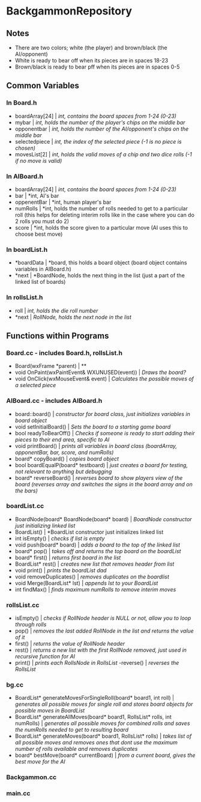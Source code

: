 # BackgammonRepository

## Notes
- There are two colors; white (the player) and brown/black (the AI/opponent)
- White is ready to bear off when its pieces are in spaces 18-23
- Brown/black is ready to bear pff when its pieces are in spaces 0-5

## Common Variables

### In Board.h
- boardArray[24] | *int, contains the board spaces from 1-24 (0-23)*
- mybar |  *int, holds the number of the player's chips on the middle bar*
- opponentbar | *int, holds the number of the AI/opponent's chips on the middle bar*
- selectedpiece | *int, the index of the selected piece (-1 is no piece is chosen)*
- movesList[2] | *int, holds the valid moves of a chip and two dice rolls (-1 if no move is valid)*

### In AIBoard.h
- boardArray[24] | *int, contains the board spaces from 1-24 (0-23)*
- bar | *int, AI's bar
- oppenentBar | *int, human player's bar
- numRolls | *int, holds the number of rolls needed to get to a particular roll (this helps for deleting interim rolls like in the case where you can do 2 rolls you must do 2)
- score | *int, holds the score given to a particular move (AI uses this to choose best move)

### In boardList.h
- \*boardData | *board, this holds a board object (board object contains variables in AIBoard.h)
- \*next | *BoardNode, holds the next thing in the list (just a part of the linked list of boards)

### In rollsList.h
- roll | *int, holds the die roll number*
- \*next | *RollNode, holds the next node in the list*

## Functions within Programs

### Board.cc - includes Board.h, rollsList.h
- Board(wxFrame \*parent) | **
- void OnPaint(wxPaintEvent& WXUNUSED(event)) | *Draws the board?*
- void OnClick(wxMouseEvent& event) | *Calculates the possible moves of a selected piece*

### AIBoard.cc - includes AIBoard.h
- board::board() | *constructor for board class, just initializes variables in board object*
- void setInitialBoard() | *Sets the board to a starting game board*
- bool readyToBearOff() | *Checks if someone is ready to start adding their pieces to their end area, specific to AI*
- void printBoard() | *prints all variables in board class (boardArray, opponentBar, bar, score, and numRolls)*
- board\* copyBoard() | *copies board object*
- bool boardEqualP(board* testboard) | *just creates a board for testing, not relevant to anything but debugging*
- board\* reverseBoard() | *reverses board to show players view of the board (reverses array and switches the signs in the board array and on the bars)*

### boardList.cc
- BoardNode(board* BoardNode(board* board) | *BoardNode constructor just initializing linked list*
- BoardList() | *BoardList constructor just initializes linked list
- int isEmpty() | *checks if list is empty*
- void push(board* board) | *adds a board to the top of the linked list*
- board* pop() | *takes off and returns the top board on the boardList*
- board* first() | *returns first board in the list*
- BoardList* rest() | *creates new list that removes header from list*
- void print() | *prints the boardList dad*
- void removeDuplicates() | *removes duplicates on the boardlist*
- void Merge(BoardList* lst) | *appends lst to your BoardList*
- int findMax() | *finds maximum numRolls to remove interim moves*
 
### rollsList.cc
- isEmpty() | *checks if RollNode header is NULL or not, allow you to loop through rolls*
- pop() | *removes the last added RollNode in the list and returns the value of it*
- first() | *returns the value of RollNode header*
- rest() | *returns a new list with the first RollNode removed, just used in recursive function for AI*
- print() | *prints each RollsNode in RollsList*
-reverse() | *reverses the RollsList*

### bg.cc
- BoardList* generateMovesForSingleRoll(board* board1, int roll) | *generates all possible moves for single roll and stores board objects for possible moves in BoardList*
- BoardList* generateAllMoves(board* board1, RollsList* rolls, int numRolls) | *generates all possible moves for combined rolls and saves the numRolls needed to get to resulting board*
- BoardList* generateMoves(board* board1, RollsList* rolls) | *takes list of all possible moves and removes ones that dont use the maximum number of rolls available and removes duplicates*
- board* bestMove(board* currentBoard) | *from a current board, gives the best move for the AI*

### Backgammon.cc

### main.cc

